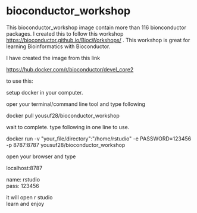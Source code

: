 # bioconductor_workshop

This bioconductor_workshop image contain more than 116 bionconductor packages. I created this to follow this workshop https://bioconductor.github.io/BiocWorkshops/ . This workshop is great for learning Bioinformatics with Bioconductor.

I have created the image from this link

https://hub.docker.com/r/bioconductor/devel_core2

to use this:

setup docker in your computer.

oper your terminal/command line tool and type following  

docker pull yousuf28/bioconductor_workshop

wait to complete.
type following in one line to use.

docker run -v "your_file/directory":"/home/rstudio" -e PASSWORD=123456 -p 8787:8787 yousuf28/bioconductor_workshop  

open your browser and type

localhost:8787

name: rstudio  
pass: 123456

it will open r studio  
learn and enjoy
